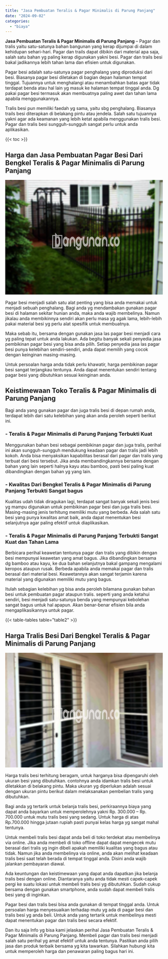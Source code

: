 ```yaml
---
title: "Jasa Pembuatan Teralis & Pagar Minimalis di Parung Panjang"
date: "2024-09-02"
categories: 
  - "biaya"
---
```


**Jasa Pembuatan Teralis & Pagar Minimalis di Parung Panjang** – Pagar dan tralis yaitu satu-satunya bahan bangunan yang kerap dijumpai di dalam kehidupan sehari-hari. Pagar dan trails dapat dibikin dari material apa saja, salah satu bahan yg paling kerap digunakan yakni besi. Pagar dan trails besi bakal jadikannya lebih tahan lama dan efisien untuk digunakan.

Pagar besi adalah satu-satunya pagar penghalang yang diproduksi dari besi. Biasanya pagar besi diletakan di bagian depan halaman tempat tinggal. Tujuannya untuk menghalangi atau menambahkan batas agar tidak terdapat benda atau hal lain yg masuk ke halaman tempat tinggal anda. Dg pakai pagar besi termasuk akan membuatnya paling awet dan tahan lama apabila menggunakannya.

Tralis besi pun memiliki faedah yg sama, yaitu sbg penghalang. Biasanya trails besi diterapkan di belakang pintu atau jendela. Salah satu tujuannya yakni agar ada keamanan yang lebih ketat apabila menggunakan tralis besi. Pagar dan tralis besi sungguh-sungguh sangat perlu untuk anda aplikasikan.

{{< toc >}}

## Harga dan Jasa Pembuatan Pagar Besi Dari Bengkel Teralis & Pagar Minimalis di Parung Panjang

![Jasa Pembuatan Teralis & Pagar Minimalis di Parung Panjang](/images/pagar-minimalis-murah-43.png)

Pagar besi menjadi salah satu alat penting yang bisa anda memakai untuk menjadi sebuah penghalang. Bagi anda yg mendambakan gunakan pagar besi di halaman sekitar hunian anda, maka anda wajib membelinya. Namun jikalau anda membikinnya sendiri akan perlu masa yg agak lama, lebih-lebih pakai material besi yg perlu alat spesifik untuk membuatnya.

Maka sebab itu, bersama dengan gunakan jasa las pagar besi menjadi cara yg paling tepat untuk anda lakukan. Ada begitu banyak sekali penyedia jasa pembikinan pagar besi yang bisa anda pilih. Setiap penyedia jasa las pagar besi punya kelebihan sendiri-sendiri, anda dapat memilih yang cocok dengan keinginan masing-masing.

Untuk persoalan harga anda tidak perlu khawatir, harga pembikinan pagar besi sangat terjangkau tentunya. Anda dapat menentukan sendiri tentang pagar besi yang dibutuhkan sesuai keinginan anda.

## Keistimewaan Toko Teralis & Pagar Minimalis di Parung Panjang

Bagi anda yang gunakan pagar dan juga tralis besi di depan rumah anda, terdapat lebih dari satu kelebihan yang akan anda peroleh seperti berikut ini.

### \- Teralis & Pagar Minimalis di Parung Panjang Terbukti Kuat

Menggunakan bahan besi sebagai pembikinan pagar dan juga tralis, perihal ini akan sungguh-sungguh mendukung keadaan pagar dan tralis jadi lebih kokoh. Anda bisa menyaksikan kapabilitas berasal dari pagar dan tralis yang terbuat dari besi tersebut. Jika anda membandingkannya bersama dengan bahan yang lain seperti halnya kayu atau bamboo, pasti besi paling kuat dibandingkan dengan bahan yg yang lain.

### \- Kwalitas Dari Bengkel Teralis & Pagar Minimalis di Parung Panjang Terbukti Sangat bagus

Kualitas udah tidak diragukan lagi, terdapat sangat banyak sekali jenis besi yg mampu digunakan untuk pembikinan pagar besi dan juga tralis besi. Masing-masing jenis terhitung memiliki mutu yang berbeda. Ada salah satu besi yang punya kwalitas amat baik, anda dapat menentukan besi selanjutnya agar paling efektif untuk diaplikasikan.

### \- Teralis & Pagar Minimalis di Parung Panjang Terbukti Sangat Kuat dan Tahan Lama

Berbicara perihal keawetan tentunya pagar dan tralis yang dibikin dengan besi mempunyai keawetan yang amat bagus. Jika dibandingkan bersama dg bamboo atau kayu, ke dua bahan selanjutnya bakal gampang mengalami keropos ataupun rusak. Berbeda apabila anda memakai pagar dan tralis berasal dari material besi. Keawetannya akan sangat terjamin karena material yang digunakan memiliki mutu yang bagus.

Itulah sebagian kelebihan yg bisa anda peroleh bilamana gunakan bahan besi untuk pembuatan pagar ataupun tralis. seperti yang anda ketahui sendiri, besi menjadi satu-satunya benda yang mempunyai kebolehan sangat bagus untuk hal apapun. Akan benar-benar efisien bila anda mengaplikasikannya untuk pagar.

{{< table-tables table="table2" >}}

## Harga Tralis Besi Dari Bengkel Teralis & Pagar Minimalis di Parung Panjang

![Jasa Pembuatan Teralis & Pagar Minimalis di Parung Panjang](/images/teralis-minimalis-murah-16.png)

Harga tralis besi terhitung beragam, untuk harganya bisa dipengaruhi oleh ukuran besi yang dibutuhkan. contohnya anda idamkan tralis besi untuk diletakkan di belakang pintu. Maka ukuran yg diperlukan adalah sesuai dengan ukuran pintu berikut dalam melaksanakan pembelian tralis yang dibutuhkan.

Bagi anda yg tertarik untuk belanja tralis besi, perkiraannya biaya yang dapat anda bayarkan untuk memperolehnya yakni Rp. 300.000 – Rp. 700.000 untuk mutu tralis besi yang sedang. Untuk harga di atas Rp.700.000 hingga jutaan rupiah pasti punyai kelas harga yg sangat mahal tentunya.

Untuk membeli tralis besi dapat anda beli di toko terdekat atau membelinya via online. Jika anda membeli di toko offline dapat dapat mengecek mutu berasal dari tralis yg ingin dibeli apakah memiliki kualitas yang bagus atau tidak. Namun jika anda membelinya via online, anda akan melihat keadaan tralis besi saat telah berada di tempat tinggal anda. Disini anda wajib jalankan pembayaran diawal.

Ada keuntungan dan keistimewaan yang dapat anda dapatkan jika belanja tralis besi dengan online. Diantaranya yaitu anda tidak mesti capek-capek pergi ke suatu lokasi untuk membeli tralis besi yg dibutuhkan. Sudah cukup bersama dengan gunakan smartphone, anda sudah dapat membeli tralis besi yang di inginkan.

Pagar besi dan tralis besi bisa anda gunakan di tempat tinggal anda. Untuk persoalan harga menyesuaikan terhadap mutu yg ada di pagar besi dan tralis besi yg anda beli. Untuk anda yang tertarik untuk membelinya mesti dapat menentukan pagar dan tralis besi secara efektif.

Dan itu saja Info yg bisa kami jelaskan perihal Jasa Pembuatan Teralis & Pagar Minimalis di Parung Panjang. Membeli pagar dan tralis besi menjadi salah satu perihal yg amat efektif untuk anda tentunya. Pastikan anda pilih jasa dan produk terbaik bersama yg kita tawarkan. Silahkan hubungi kita untuk memperoleh harga dan penawaran paling bagus hari ini.
